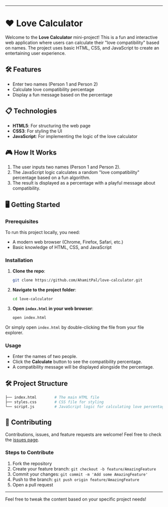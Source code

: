 

---

# ❤️ Love Calculator

Welcome to the **Love Calculator** mini-project! This is a fun and interactive web application where users can calculate their "love compatibility" based on names. The project uses basic HTML, CSS, and JavaScript to create an entertaining user experience.



## 🛠️ Features

- Enter two names (Person 1 and Person 2)
- Calculate love compatibility percentage
- Display a fun message based on the percentage
  

## 📋 Technologies

- **HTML5**: For structuring the web page
- **CSS3**: For styling the UI
- **JavaScript**: For implementing the logic of the love calculator

## 🎮 How It Works

1. The user inputs two names (Person 1 and Person 2).
2. The JavaScript logic calculates a random "love compatibility" percentage based on a fun algorithm.
3. The result is displayed as a percentage with a playful message about compatibility.

## 🖥️ Getting Started

### Prerequisites

To run this project locally, you need:

- A modern web browser (Chrome, Firefox, Safari, etc.)
- Basic knowledge of HTML, CSS, and JavaScript

### Installation

1. **Clone the repo**:
   ```bash
   git clone https://github.com/AhamitPal/love-calculator.git
   ```

2. **Navigate to the project folder**:
   ```bash
   cd love-calculator
   ```

3. **Open `index.html` in your web browser**:
   ```bash
   open index.html
   ```

Or simply open `index.html` by double-clicking the file from your file explorer.

### Usage

- Enter the names of two people.
- Click the **Calculate** button to see the compatibility percentage.
- A compatibility message will be displayed alongside the percentage.

## 🛠️ Project Structure

```bash
├── index.html        # The main HTML file
├── styles.css        # CSS file for styling
└── script.js         # JavaScript logic for calculating love percentage
```

## 🤝 Contributing

Contributions, issues, and feature requests are welcome! Feel free to check the [issues page](https://github.com/your-username/love-calculator/issues).

### Steps to Contribute

1. Fork the repository
2. Create your feature branch: `git checkout -b feature/AmazingFeature`
3. Commit your changes: `git commit -m 'Add some AmazingFeature'`
4. Push to the branch: `git push origin feature/AmazingFeature`
5. Open a pull request



---

Feel free to tweak the content based on your specific project needs!
